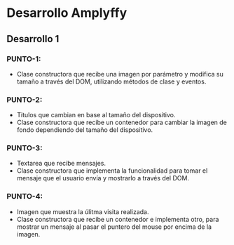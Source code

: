 # Desarrollo Amplyffy

## Desarrollo 1

### PUNTO-1:
- Clase constructora que recibe una imagen por parámetro y modifica su tamaño a través del DOM, utilizando métodos de clase y eventos.

### PUNTO-2:
- Titulos que cambian en base al tamaño del dispositivo.
- Clase constructora que recibe un contenedor para cambiar la imagen de fondo dependiendo del tamaño del dispositivo.

### PUNTO-3:
- Textarea que recibe mensajes.
- Clase constructora que implementa la funcionalidad para tomar el mensaje que el usuario envía y mostrarlo a través del DOM.

### PUNTO-4:
- Imagen que muestra la úlitma visita realizada.
- Clase constructora que recibe un contenedor e implementa otro, para mostrar un mensaje al pasar el puntero del mouse por encima de la imagen.